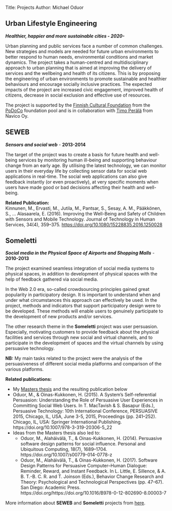 Title: Projects
Author: Michael Oduor

## Urban Lifestyle Engineering

***Healthier, happier and more sustainable cities - 2020-***

Urban planning and public services face a number of common challenges. New strategies and models are needed for future urban environments to better respond to human needs, environmental conditions and market dynamics. The  project takes a human-centred and multidisciplinary approach to urban planning that is aimed at improving the delivery of services and the wellbeing and health of its citizens. This is by proposing the engineering of urban environments to promote sustainable and healthier behaviours and encourage socially inclusive practices. The expected impacts of the project are increased civic engagement, improved health of citizens, decrease in social exclusion and effective use of resources.  

The project is supported by the <a href= "https://skr.fi/en/ajankohtaista/future-cities-boost-health-and-wellbeing" target="_blank">Finnish Cultural Foundation</a> from the <a href= "https://www.podoco.fi/news/17-new-podoco-doctors-receive-funding/" target="_blank">PoDoCo</a> foundation pool and is in collaboration with <a href="https://navico.fi/timo/" target="_blank">Timo Perälä</a> from Navico Oy.


## SEWEB

***Sensors and social web*** - **2013-2014**

The target of the project was to create a basis for future health and well-being services by monitoring human ill-being and supporting behaviour change from an early age. By utilising the latest technology, we can monitor users in their everyday life by collecting sensor data for social web applications in real-time. The social web applications can also give feedback instantly (or even proactively), at very specific moments when users have made good or bad decisions affecting their health and well-being. 

**Related Publication:**   
Kinnunen, M., Ervasti, M., Jutila, M., Pantsar, S., Sesay, A. M., Pääkkönen, S., … Alasaarela, E. (2016). Improving the Well-Being and Safety of Children with Sensors and Mobile Technology. Journal of Technology in Human Services, 34(4), 359–375. https://doi.org/10.1080/15228835.2016.1250028

## Someletti
***Social media in the Physical Space of Airports and Shopping Malls*** - **2010-2013**


The project examined seamless integration of social media systems to physical spaces, in addition to development of physical spaces with the help of feedback gathered via social media.

In the Web 2.0 era, so-called crowdsourcing principles gained great popularity in participatory design. It is important to understand when and under what circumstances this approach can effectively be used. In the project, methods and indicators that support participatory design were to be developed. These methods will enable users to genuinely participate to the development of new products and/or services.

The other research theme in the **Someletti** project was user persuasion. Especially, motivating customers to provide feedback about the physical facilities and services through new social and virtual channels, and to participate in the development of spaces and the virtual channels by using persuasive technology.

**NB:** My main tasks related to the project were the analysis of the persuasiveness of different social media platforms and comparison of the various platforms.

**Related publications:**
<ul>
	<li>My <a href= "http://jultika.oulu.fi/Record/nbnfioulu-201304241198" target="_blank">Masters thesis</a> and the resulting publication below</li>
	<li>Oduor, M., & Oinas-Kukkonen, H. (2015). A System’s Self-referential Persuasion: Understanding the Role of Persuasive User Experiences in Committing Social Web Users. In T. MacTavish & S. Basapur (Eds.), Persuasive Technology: 10th International Conference, PERSUASIVE 2015, Chicago, IL, USA, June 3-5, 2015, Proceedings (pp. 241–252). Chicago, IL, USA: Springer International Publishing. https://doi.org/10.1007/978-3-319-20306-5_22</li>
	<li>Ideas from the Masters thesis also led to: 
		<ul style="list-style-type: circle;">
			<li>Oduor, M., Alahäivälä, T., & Oinas-Kukkonen, H. (2014). Persuasive software design patterns for social influence. Personal and Ubiquitous Computing, 18(7), 1689–1704.    https://doi.org/10.1007/s00779-014-0778-z </li>  			<li>Oduor, M., Alahäivälä, T., & Oinas-Kukkonen, H. (2017). Software Design Patterns for Persuasive Computer–Human Dialogue: Reminder, Reward, and Instant Feedback. In L. Little, E. Sillence, & A. B. T.-B. C. R. and T. Joinson (Eds.), Behavior Change Research and Theory: Psychological and Technological Perspectives (pp. 47–67). San Diego: Academic Press. https://doi.org/https://doi.org/10.1016/B978-0-12-802690-8.00003-7</li>
		</ul>
	</li>
			
</ul>

More information about **SEWEB** and **Someletti** projects from <a href= "https://www.oulu.fi/oasis/node/58294" target="_blank">here</a>.</li>
   
